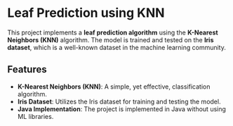 # Leaf Prediction using KNN

This project implements a **leaf prediction algorithm** using the **K-Nearest Neighbors (KNN)** algorithm. The model is trained and tested on the **Iris dataset**, which is a well-known dataset in the machine learning community.

## Features

- **K-Nearest Neighbors (KNN)**: A simple, yet effective, classification algorithm.
- **Iris Dataset**: Utilizes the Iris dataset for training and testing the model.
- **Java Implementation**: The project is implemented in Java without using ML libraries.
